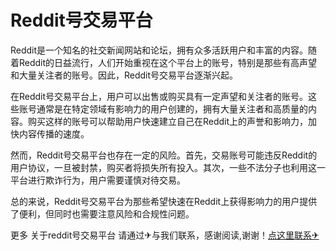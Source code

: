 # Reddit号交易平台

Reddit是一个知名的社交新闻网站和论坛，拥有众多活跃用户和丰富的内容。随着Reddit的日益流行，人们开始重视在这个平台上的账号，特别是那些有高声望和大量关注者的账号。因此，Reddit号交易平台逐渐兴起。

在Reddit号交易平台上，用户可以出售或购买具有一定声望和关注者的账号。这些账号通常是在特定领域有影响力的用户创建的，拥有大量关注者和高质量的内容。购买这样的账号可以帮助用户快速建立自己在Reddit上的声誉和影响力，加快内容传播的速度。

然而，Reddit号交易平台也存在一定的风险。首先，交易账号可能违反Reddit的用户协议，一旦被封禁，购买者将损失所有投入。其次，一些不法分子也利用这一平台进行欺诈行为，用户需要谨慎对待交易。

总的来说，Reddit号交易平台为那些希望快速在Reddit上获得影响力的用户提供了便利，但同时也需要注意风险和合规性问题。

更多 关于reddit号交易平台 请通过✈与我们联系，感谢阅读,谢谢！[点这里联系✈](https://www.k02.cc)